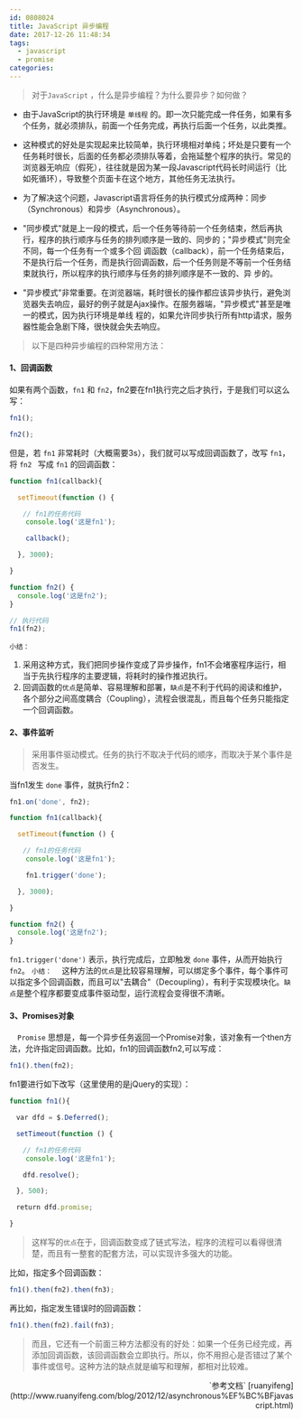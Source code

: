 ```yaml
---
id: 0808024
title: JavaScript 异步编程
date: 2017-12-26 11:48:34
tags:
  - javascript
  - promise
categories:
---
```


> 对于`JavaScript` ，什么是异步编程？为什么要异步？如何做？

- 由于JavaScript的执行环境是 `单线程` 的。即一次只能完成一件任务，如果有多个任务，就必须排队，前面一个任务完成，再执行后面一个任务，以此类推。

- 这种模式的好处是实现起来比较简单，执行环境相对单纯；坏处是只要有一个任务耗时很长，后面的任务都必须排队等着，会拖延整个程序的执行。常见的浏览器无响应（假死），往往就是因为某一段Javascript代码长时间运行（比如死循环），导致整个页面卡在这个地方，其他任务无法执行。

- 为了解决这个问题，Javascript语言将任务的执行模式分成两种：同步（Synchronous）和异步（Asynchronous）。

- "同步模式"就是上一段的模式，后一个任务等待前一个任务结束，然后再执行，程序的执行顺序与任务的排列顺序是一致的、同步的；"异步模式"则完全不同，每一个任务有一个或多个回 调函数（callback），前一个任务结束后，不是执行后一个任务，而是执行回调函数，后一个任务则是不等前一个任务结束就执行，所以程序的执行顺序与任务的排列顺序是不一致的、异 步的。

- "异步模式"非常重要。在浏览器端，耗时很长的操作都应该异步执行，避免浏览器失去响应，最好的例子就是Ajax操作。在服务器端，"异步模式"甚至是唯一的模式，因为执行环境是单线 程的，如果允许同步执行所有http请求，服务器性能会急剧下降，很快就会失去响应。

> 以下是四种异步编程的四种常用方法：

#### <a>1、回调函数</a>

如果有两个函数，`fn1` 和 `fn2`，fn2要在fn1执行完之后才执行，于是我们可以这么写：
```js
fn1();

fn2();
```

但是，若 `fn1` 非常耗时（大概需要3s），我们就可以写成回调函数了，改写 `fn1`，将 `fn2 ` 写成 `fn1` 的回调函数：
```js
function fn1(callback){

  setTimeout(function () {

　　// fn1的任务代码
    console.log('这是fn1');

    callback();

  }, 3000);

}

function fn2() {
  console.log('这是fn2');
}

// 执行代码
fn1(fn2);
```
`小结：`
1. 采用这种方式，我们把同步操作变成了异步操作，fn1不会堵塞程序运行，相当于先执行程序的主要逻辑，将耗时的操作推迟执行。
2. 回调函数的`优点`是简单、容易理解和部署，`缺点`是不利于代码的阅读和维护，各个部分之间高度耦合（Coupling），流程会很混乱，而且每个任务只能指定一个回调函数。

#### <a>2、事件监听</a>

> 采用事件驱动模式。任务的执行不取决于代码的顺序，而取决于某个事件是否发生。

当fn1发生 `done` 事件，就执行fn2：
```js
fn1.on('done', fn2);

function fn1(callback){

  setTimeout(function () {

　　// fn1的任务代码
    console.log('这是fn1');

    fn1.trigger('done');

  }, 3000);

}

function fn2() {
  console.log('这是fn2');
}
```
`fn1.trigger('done')` 表示，执行完成后，立即触发 `done` 事件，从而开始执行 `fn2`。
`小结：`
&emsp;这种方法的`优点`是比较容易理解，可以绑定多个事件，每个事件可以指定多个回调函数，而且可以"去耦合"（Decoupling），有利于实现模块化。`缺点`是整个程序都要变成事件驱动型，运行流程会变得很不清晰。

#### <a>3、Promises对象</a>

&emsp;`Promise` 思想是，每一个异步任务返回一个Promise对象，该对象有一个then方法，允许指定回调函数。比如，fn1的回调函数fn2,可以写成：
```js
fn1().then(fn2);
```
fn1要进行如下改写（这里使用的是jQuery的实现）：
```js
function fn1(){

　var dfd = $.Deferred();

　setTimeout(function () {

　　// fn1的任务代码
    console.log('这是fn1');

　　dfd.resolve();

　}, 500);

　return dfd.promise;

}
```
> 这样写的`优点`在于，回调函数变成了链式写法，程序的流程可以看得很清楚，而且有一整套的配套方法，可以实现许多强大的功能。

比如，指定多个回调函数：
```js
fn1().then(fn2).then(fn3);
```
再比如，指定发生错误时的回调函数：
```js
fn1().then(fn2).fail(fn3);
```

> 而且，它还有一个前面三种方法都没有的好处：如果一个任务已经完成，再添加回调函数，该回调函数会立即执行。所以，你不用担心是否错过了某个事件或信号。这种方法的缺点就是编写和理解，都相对比较难。

<p style="text-align: right;">`参考文档` [ruanyifeng](http://www.ruanyifeng.com/blog/2012/12/asynchronous%EF%BC%BFjavascript.html)</p>